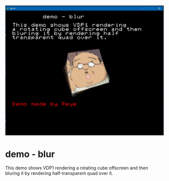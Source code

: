 ![preview](https://github.com/ReyeMe/jo-engine-demos/blob/main/demo%20-%20blur/preview.jpg?raw=true)
# demo - blur
This demo shows VDP1 rendering a rotating cube offscreen and then bluring it by rendering half-transparent quad over it.
